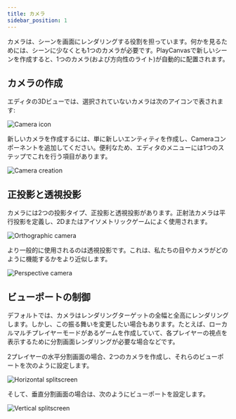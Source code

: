 ```yaml
---
title: カメラ
sidebar_position: 1
---
```


カメラは、シーンを画面にレンダリングする役割を担っています。何かを見るためには、シーンに少なくとも1つのカメラが必要です。PlayCanvasで新しいシーンを作成すると、1つのカメラ(および方向性のライト)が自動的に配置されます。

## カメラの作成

エディタの3Dビューでは、選択されていないカメラは次のアイコンで表されます:

![Camera icon](/images/user-manual/graphics/cameras/camera_icon.png)

新しいカメラを作成するには、単に新しいエンティティを作成し、Cameraコンポーネントを追加してください。便利なため、エディタのメニューには1つのステップでこれを行う項目があります。

![Camera creation](/images/user-manual/graphics/cameras/camera_create.png)

## 正投影と透視投影

カメラには2つの投影タイプ、正投影と透視投影があります。正射法カメラは平行投影を定義し、2Dまたはアイソメトリックゲームによく使用されます。

![Orthographic camera](/images/user-manual/graphics/cameras/camera_orthographic.png)

より一般的に使用されるのは透視投影です。これは、私たちの目やカメラがどのように機能するかをより近似します。

![Perspective camera](/images/user-manual/graphics/cameras/camera_perspective.png)

## ビューポートの制御

デフォルトでは、カメラはレンダリングターゲットの全幅と全高にレンダリングします。しかし、この振る舞いを変更したい場合もあります。たとえば、ローカルマルチプレイヤーモードがあるゲームを作成していて、各プレイヤーの視点を表示するために分割画面レンダリングが必要な場合などです。

2プレイヤーの水平分割画面の場合、2つのカメラを作成し、それらのビューポートを次のように設定します。

![Horizontal splitscreen](/images/user-manual/graphics/cameras/camera_horizontal_splitscreen.png)

そして、垂直分割画面の場合は、次のようにビューポートを設定します。

![Vertical splitscreen](/images/user-manual/graphics/cameras/camera_vertical_splitscreen.png)
